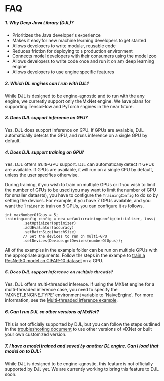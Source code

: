 # FAQ

##### 1.  Why Deep Java Library (DJL)?

- Prioritizes the Java developer's experience
- Makes it easy for new machine learning developers to get started
- Allows developers to write modular, reusable code
- Reduces friction for deploying to a production environment
- Connects model developers with their consumers using the model zoo
- Allows developers to write code once and run it on any deep learning engine
- Allows developers to use engine specific features

##### 2. Which DL engines can I run with DJL?
While DJL is designed to be engine-agnostic and to run with the any engine, we currently
support only the MxNet engine. We have plans for supporting TensorFlow and PyTorch engines in the near future. 

##### 3. Does DJL support inference on GPU?
Yes. DJL does support inference on GPU. If GPUs are available, DJL automatically detects the GPU, and runs inference on a single GPU by default. 

##### 4. Does DJL support training on GPU?
Yes. DJL offers multi-GPU support. DJL can automatically detect if GPUs are available. If GPUs are available, it will
run on a single GPU by default, unless the user specifies otherwise.

During training, if you wish to train on multiple GPUs or if you wish to limit the number of GPUs to be used (you may want to limit the number of GPU for smaller datasets), you have to configure the `TrainingConfig` to do so by
setting the devices. For example, if you have 7 GPUs available, and you want the `Trainer` to train on 5 GPUs, you can configure it as follows. 

    int maxNumberOfGpus = 5;
    TrainingConfig config = new DefaultTrainingConfig(initializer, loss)
            .setOptimizer(optimizer)
            .addEvaluator(accuracy)
            .setBatchSize(batchSize)
            // Set the devices to run on multi-GPU
            .setDevices(Device.getDevices(numberOfGpus));
All of the examples in the example folder can be run on 
multiple GPUs with the appropriate arguments. Follow the steps in the example to [train a ResNet50 model on CIFAR-10 dataset](https://github.com/awslabs/djl/blob/master/examples/docs/train_cifar10_resnet.md#train-using-multiple-gpus) on a GPU.

##### 5. Does DJL support inference on multiple threads?
Yes. DJL offers multi-threaded inference. If using the MXNet engine for a multi-threaded inference case, you need to 
specify the 'MXNET_ENGINE_TYPE' environment variable to 'NaiveEngine'. For more information, see the
[Multi-threaded inference example](https://github.com/awslabs/djl/blob/master/examples/docs/multithread_inference.md).

##### 6. Can I run DJL on other versions of MxNet? 
This is not officially supported by DJL, but you can follow the steps outlined in the [troubleshooting document](https://github.com/awslabs/djl/blob/master/docs/development/troubleshooting.md#3-how-to-run-djl-using-other-versions-of-mxnet)
to use other versions of MXNet or built your own customized version.

##### 7. I have a model trained and saved by another DL engine. Can I load that model on to DJL?
While DJL is designed to be engine-agnostic, this feature is not officially supported by DJL yet. We are currently working to bring this feature to DJL soon. 


